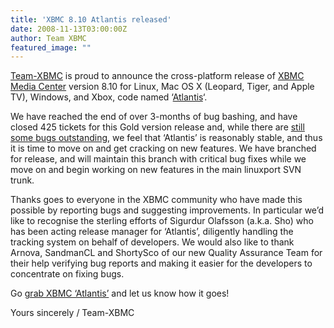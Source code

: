 ```yaml
---
title: 'XBMC 8.10 Atlantis released'
date: 2008-11-13T03:00:00Z
author: Team XBMC
featured_image: ""
---
```

[Team-XBMC](/about/team) is proud to announce the cross-platform release of [XBMC Media Center](https://kodi.wiki/view/Main_Page) version 8.10 for Linux, Mac OS X (Leopard, Tiger, and Apple TV), Windows, and Xbox, code named ‘[Atlantis](http://trac.xbmc.org/roadmap)‘.

 We have reached the end of over 3-months of bug bashing, and have closed 425 tickets for this Gold version release and, while there are [still some bugs outstanding](http://trac.xbmc.org/browser/branches/8.10_Atlantis-linux-osx-win32/XBMC/known_issues.txt), we feel that ‘Atlantis’ is reasonably stable, and thus it is time to move on and get cracking on new features. We have branched for release, and will maintain this branch with critical bug fixes while we move on and begin working on new features in the main linuxport SVN trunk.

 Thanks goes to everyone in the XBMC community who have made this possible by reporting bugs and suggesting improvements. In particular we’d like to recognise the sterling efforts of Sigurdur Olafsson (a.k.a. Sho) who has been acting release manager for ‘Atlantis’, diligently handling the tracking system on behalf of developers. We would also like to thank Arnova, SandmanCL and ShortySco of our new Quality Assurance Team for their help verifying bug reports and making it easier for the developers to concentrate on fixing bugs.

 Go [grab XBMC ‘Atlantis’](https://kodi.wiki/download/) and let us know how it goes!

 Yours sincerely / Team-XBMC

 
